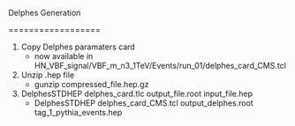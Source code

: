 Delphes Generation

==================

1. Copy Delphes paramaters card
   * now available in HN_VBF_signal/VBF_m_n3_1TeV/Events/run_01/delphes_card_CMS.tcl
2. Unzip .hep file
   * gunzip compressed_file.hep.gz
3. DelphesSTDHEP delphes_card.tlc output_file.root input_file.hep
   * DelphesSTDHEP delphes_card_CMS.tcl output_delphes.root tag_1_pythia_events.hep
